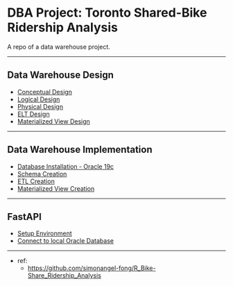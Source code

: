 # DBA Project: Toronto Shared-Bike Ridership Analysis

A repo of a data warehouse project.

---

## Data Warehouse Design

- [Conceptual Design](./doc/data_warehouse/design/conceptual_design/conceptual_design.md)
- [Logical Design](./doc/data_warehouse/design/logical_design/logical_design.md)
- [Physical Design](./doc/data_warehouse/design/physical_design/physical_design.md)
- [ELT Design](./doc/data_warehouse/design/etl_design/etl_design.md)
- [Materialized View Design](./doc/data_warehouse/design/mv_design/mv_design.md)

---

## Data Warehouse Implementation

- [Database Installation - Oracle 19c](./doc/data_warehouse/implementation/oracle19c_installation/oracle19c_installation.md)
- [Schema Creation](./doc/data_warehouse/implementation/schema/schema.md)
- [ETL Creation](./doc/data_warehouse/implementation/etl/etl.md)
- [Materialized View Creation](./doc/data_warehouse/implementation/mv/mv.md)

---

## FastAPI

- [Setup Environment](./doc/api/env_setup/env_setup.md)
- [Connect to local Oracle Database](./doc/api/connect_local_oracledb/connect_local_oracledb.md)

---

- ref:
  - https://github.com/simonangel-fong/R_Bike-Share_Ridership_Analysis
